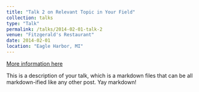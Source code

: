 ```yaml
---
title: "Talk 2 on Relevant Topic in Your Field"
collection: talks
type: "Talk"
permalink: /talks/2014-02-01-talk-2
venue: "Fitzgerald's Restaurant"
date: 2014-02-01
location: "Eagle Harbor, MI"
---
```


[More information here](http://example2.com)

This is a description of your talk, which is a markdown files that can be all markdown-ified like any other post. Yay markdown!
